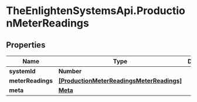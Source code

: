 # TheEnlightenSystemsApi.ProductionMeterReadings

## Properties

Name | Type | Description | Notes
------------ | ------------- | ------------- | -------------
**systemId** | **Number** |  | 
**meterReadings** | [**[ProductionMeterReadingsMeterReadings]**](ProductionMeterReadingsMeterReadings.md) |  | 
**meta** | [**Meta**](Meta.md) |  | 


